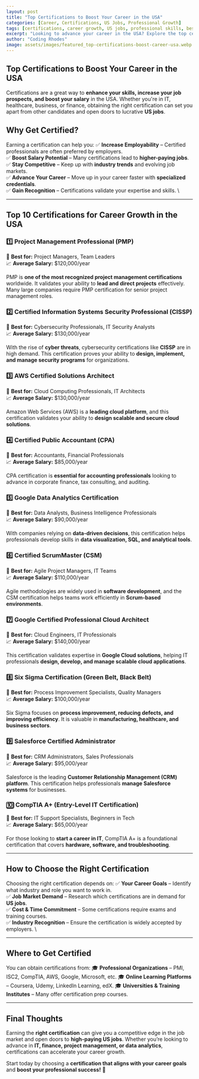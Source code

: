 ```yaml
---
layout: post
title: "Top Certifications to Boost Your Career in the USA"
categories: [Career, Certifications, US Jobs, Professional Growth]
tags: [certifications, career growth, US jobs, professional skills, best certifications]
excerpt: "Looking to advance your career in the USA? Explore the top certifications that can help you land high-paying US jobs and stand out in the job market."
author: "Coding Rhodes"
image: assets/images/featured_top-certifications-boost-career-usa.webp
---
```


## Top Certifications to Boost Your Career in the USA

Certifications are a great way to **enhance your skills, increase your job prospects, and boost your salary** in the USA. Whether you're in IT, healthcare, business, or finance, obtaining the right certification can set you apart from other candidates and open doors to lucrative **US jobs**.

## Why Get Certified?

Earning a certification can help you:
✅ **Increase Employability** – Certified professionals are often preferred by employers. \
✅ **Boost Salary Potential** – Many certifications lead to **higher-paying jobs**. \
✅ **Stay Competitive** – Keep up with **industry trends** and evolving job markets. \
✅ **Advance Your Career** – Move up in your career faster with **specialized credentials**. \
✅ **Gain Recognition** – Certifications validate your expertise and skills. \

---

## Top 10 Certifications for Career Growth in the USA

### 1️⃣ Project Management Professional (PMP)
📍 **Best for:** Project Managers, Team Leaders \
📈 **Average Salary:** $120,000/year

PMP is **one of the most recognized project management certifications** worldwide. It validates your ability to **lead and direct projects** effectively. Many large companies require PMP certification for senior project management roles.

### 2️⃣ Certified Information Systems Security Professional (CISSP)
📍 **Best for:** Cybersecurity Professionals, IT Security Analysts \
📈 **Average Salary:** $130,000/year

With the rise of **cyber threats**, cybersecurity certifications like **CISSP** are in high demand. This certification proves your ability to **design, implement, and manage security programs** for organizations.

### 3️⃣ AWS Certified Solutions Architect
📍 **Best for:** Cloud Computing Professionals, IT Architects \
📈 **Average Salary:** $130,000/year

Amazon Web Services (AWS) is a **leading cloud platform**, and this certification validates your ability to **design scalable and secure cloud solutions**.

### 4️⃣ Certified Public Accountant (CPA)
📍 **Best for:** Accountants, Financial Professionals \
📈 **Average Salary:** $85,000/year

CPA certification is **essential for accounting professionals** looking to advance in corporate finance, tax consulting, and auditing.

### 5️⃣ Google Data Analytics Certification
📍 **Best for:** Data Analysts, Business Intelligence Professionals \
📈 **Average Salary:** $90,000/year

With companies relying on **data-driven decisions**, this certification helps professionals develop skills in **data visualization, SQL, and analytical tools**.

### 6️⃣ Certified ScrumMaster (CSM)
📍 **Best for:** Agile Project Managers, IT Teams \
📈 **Average Salary:** $110,000/year

Agile methodologies are widely used in **software development**, and the CSM certification helps teams work efficiently in **Scrum-based environments**.

### 7️⃣ Google Certified Professional Cloud Architect
📍 **Best for:** Cloud Engineers, IT Professionals \
📈 **Average Salary:** $140,000/year

This certification validates expertise in **Google Cloud solutions**, helping IT professionals **design, develop, and manage scalable cloud applications**.

### 8️⃣ Six Sigma Certification (Green Belt, Black Belt)
📍 **Best for:** Process Improvement Specialists, Quality Managers \
📈 **Average Salary:** $100,000/year

Six Sigma focuses on **process improvement, reducing defects, and improving efficiency**. It is valuable in **manufacturing, healthcare, and business sectors**.

### 9️⃣ Salesforce Certified Administrator
📍 **Best for:** CRM Administrators, Sales Professionals \
📈 **Average Salary:** $95,000/year

Salesforce is the leading **Customer Relationship Management (CRM) platform**. This certification helps professionals **manage Salesforce systems** for businesses.

### 🔟 CompTIA A+ (Entry-Level IT Certification)
📍 **Best for:** IT Support Specialists, Beginners in Tech \
📈 **Average Salary:** $65,000/year

For those looking to **start a career in IT**, CompTIA A+ is a foundational certification that covers **hardware, software, and troubleshooting**.

---

## How to Choose the Right Certification

Choosing the right certification depends on:
✅ **Your Career Goals** – Identify what industry and role you want to work in. \
✅ **Job Market Demand** – Research which certifications are in demand for **US jobs**. \
✅ **Cost & Time Commitment** – Some certifications require exams and training courses. \
✅ **Industry Recognition** – Ensure the certification is widely accepted by employers. \

---

## Where to Get Certified

You can obtain certifications from:
🎓 **Professional Organizations** – PMI, ISC2, CompTIA, AWS, Google, Microsoft, etc.
🎓 **Online Learning Platforms** – Coursera, Udemy, LinkedIn Learning, edX.
🎓 **Universities & Training Institutes** – Many offer certification prep courses.

---

## Final Thoughts

Earning the **right certification** can give you a competitive edge in the job market and open doors to **high-paying US jobs**. Whether you’re looking to advance in **IT, finance, project management, or data analytics**, certifications can accelerate your career growth.

Start today by choosing a **certification that aligns with your career goals** and **boost your professional success!** 🚀

